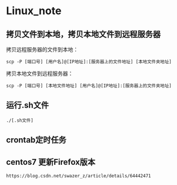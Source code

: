 # Linux_note

## 拷贝文件到本地，拷贝本地文件到远程服务器

拷贝远程服务器的文件到本地：
```
scp -P [端口号] [用户名]@[IP地址]:[服务器上的文件地址] [本地文件夹地址]
```

拷贝本地文件到远程服务器：
```
scp -P [端口号] [本地文件地址] [用户名]@[IP地址]:[服务器上的文件夹地址]
```

## 运行.sh文件
```
./[.sh文件]
```

## crontab定时任务

## centos7 更新Firefox版本
```
https://blog.csdn.net/swazer_z/article/details/64442471
```

